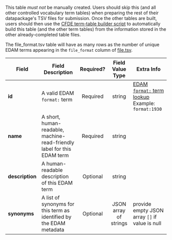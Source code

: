 This table *must not* be manually created. Users should skip this (and all other controlled vocabulary term tables) when preparing the rest of their datapackage's TSV files for submission. Once the other tables are built, users should then use the [CFDE term-table builder script](https://osf.io/bq6k9/) to automatically build this table (and the other term tables) from the information stored in the other already-completed table files.

The file_format.tsv table will have as many rows as the number of unique EDAM terms appearing in the `file_format` column of [file.tsv](./TableInfo:-file.tsv).


Field | Field Description | Required? | Field Value Type | Extra Info 
------|-------------------|:-----------:|:-------------:|------------
**id** | A valid EDAM `format:` term | Required | string | [EDAM `format:` term lookup](https://www.ebi.ac.uk/ols/ontologies/edam/terms?iri=http%3A%2F%2Fedamontology.org%2Fformat_1915&viewMode=All&siblings=false) <br/> Example: `format:1930`
**name** | A short, human-readable, machine-read-friendly label for this EDAM term| Required | string
**description** | A human-readable description of this EDAM term | Optional | string
**synonyms** | A list of synonyms for this term as identified by the EDAM metadata | Optional | JSON array of strings | provide empty JSON array `[]` if value is null
